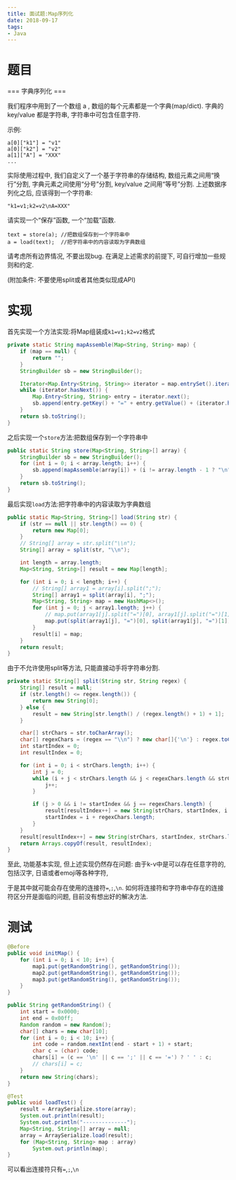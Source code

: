 ```yaml
---
title: 面试题:Map序列化
date: 2018-09-17
tags:
- Java
---
```

# 题目

=== 字典序列化 ===

我们程序中用到了一个数组 a , 数组的每个元素都是一个字典(map/dict).
字典的 key/value 都是字符串, 字符串中可包含任意字符.

示例:

    a[0]["k1"] = "v1"
    a[0]["k2"] = "v2"
    a[1]["A"] = "XXX"
    ...

实际使用过程中, 我们自定义了一个基于字符串的存储结构, 数组元素之间用“换行”分割, 
字典元素之间使用“分号”分割,  key/value 之间用“等号”分割.
上述数据序列化之后, 应该得到一个字符串: 

    "k1=v1;k2=v2\nA=XXX"

请实现一个“保存”函数, 一个“加载”函数.

    text = store(a); //把数组保存到一个字符串中
    a = load(text);  //把字符串中的内容读取为字典数组

请考虑所有边界情况, 不要出现bug. 在满足上述需求的前提下, 可自行增加一些规则和约定.

(附加条件: 不要使用split或者其他类似现成API)

# 实现

首先实现一个方法实现:将Map组装成`k1=v1;k2=v2`格式

```Java
private static String mapAssemble(Map<String, String> map) {
    if (map == null) {
        return "";
    }
    StringBuilder sb = new StringBuilder();

    Iterator<Map.Entry<String, String>> iterator = map.entrySet().iterator();
    while (iterator.hasNext()) {
        Map.Entry<String, String> entry = iterator.next();
        sb.append(entry.getKey() + "=" + entry.getValue() + (iterator.hasNext() ? ";" : ""));
    }
    return sb.toString();
}
```

之后实现一个`store`方法:把数组保存到一个字符串中

```Java
public static String store(Map<String, String>[] array) {
    StringBuilder sb = new StringBuilder();
    for (int i = 0; i < array.length; i++) {
        sb.append(mapAssemble(array[i]) + (i != array.length - 1 ? "\n" : ""));
    }
    return sb.toString();
}
```
最后实现`load`方法:把字符串中的内容读取为字典数组

```Java
public static Map<String, String>[] load(String str) {
    if (str == null || str.length() == 0) {
        return new Map[0];
    }
    // String[] array = str.split("\\n");
    String[] array = split(str, "\\n");

    int length = array.length;
    Map<String, String>[] result = new Map[length];

    for (int i = 0; i < length; i++) {
        // String[] array1 = array[i].split(";");
        String[] array1 = split(array[i], ";");
        Map<String, String> map = new HashMap<>();
        for (int j = 0; j < array1.length; j++) {
            // map.put(array1[j].split("=")[0], array1[j].split("=")[1]);
            map.put(split(array1[j], "=")[0], split(array1[j], "=")[1]);
        }
        result[i] = map;
    }
    return result;
}
```

由于不允许使用split等方法, 只能直接动手将字符串分割.

```Java
private static String[] split(String str, String regex) {
    String[] result = null;
    if (str.length() <= regex.length()) {
        return new String[0];
    } else {
        result = new String[str.length() / (regex.length() + 1) + 1];
    }

    char[] strChars = str.toCharArray();
    char[] regexChars = (regex == "\\n") ? new char[]{'\n'} : regex.toCharArray();
    int startIndex = 0;
    int resultIndex = 0;

    for (int i = 0; i < strChars.length; i++) {
        int j = 0;
        while (i + j < strChars.length && j < regexChars.length && strChars[i + j] == regexChars[j]) {
            j++;
        }

        if (j > 0 && i != startIndex && j == regexChars.length) {
            result[resultIndex++] = new String(strChars, startIndex, i - startIndex);
            startIndex = i + regexChars.length;
        }
    }
    result[resultIndex++] = new String(strChars, startIndex, strChars.length - startIndex);
    return Arrays.copyOf(result, resultIndex);
}
```

至此, 功能基本实现, 但上述实现仍然存在问题: 由于k-v中是可以存在任意字符的, 包括汉字, 日语或者emoji等各种字符, 

于是其中就可能会存在使用的连接符`=`,`;`,`\n`. 如何将连接符和字符串中存在的连接符区分开是面临的问题, 目前没有想出好的解决方法.

# 测试

```Java
@Before
public void initMap() {
    for (int i = 0; i < 10; i++) {
        map1.put(getRandomString(), getRandomString());
        map2.put(getRandomString(), getRandomString());
        map3.put(getRandomString(), getRandomString());
    }
}

public String getRandomString() {
    int start = 0x0000;
    int end = 0x00ff;
    Random random = new Random();
    char[] chars = new char[10];
    for (int i = 0; i < 10; i++) {
        int code = random.nextInt(end - start + 1) + start;
        char c = (char) code;
        chars[i] = (c == '\n' || c == ';' || c == '=') ? ' ' : c;
        // chars[i] = c;
    }
    return new String(chars);
}

@Test
public void loadTest() {
    result = ArraySerialize.store(array);
    System.out.println(result);
    System.out.println("--------------");
    Map<String, String>[] array = null;
    array = ArraySerialize.load(result);
    for (Map<String, String> map : array)
        System.out.println(map);
}
```

可以看出连接符只有`=`,`;`,`\n`

